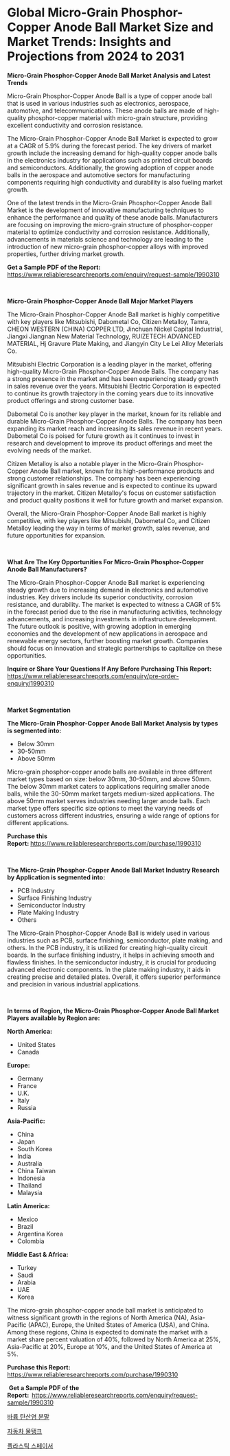 <p><h1>Global Micro-Grain Phosphor-Copper Anode Ball Market Size and Market Trends: Insights and Projections from 2024 to 2031</h1></p><p><strong>Micro-Grain Phosphor-Copper Anode Ball Market Analysis and Latest Trends</strong></p>
<p><p>Micro-Grain Phosphor-Copper Anode Ball is a type of copper anode ball that is used in various industries such as electronics, aerospace, automotive, and telecommunications. These anode balls are made of high-quality phosphor-copper material with micro-grain structure, providing excellent conductivity and corrosion resistance.</p><p>The Micro-Grain Phosphor-Copper Anode Ball Market is expected to grow at a CAGR of 5.9% during the forecast period. The key drivers of market growth include the increasing demand for high-quality copper anode balls in the electronics industry for applications such as printed circuit boards and semiconductors. Additionally, the growing adoption of copper anode balls in the aerospace and automotive sectors for manufacturing components requiring high conductivity and durability is also fueling market growth.</p><p>One of the latest trends in the Micro-Grain Phosphor-Copper Anode Ball Market is the development of innovative manufacturing techniques to enhance the performance and quality of these anode balls. Manufacturers are focusing on improving the micro-grain structure of phosphor-copper material to optimize conductivity and corrosion resistance. Additionally, advancements in materials science and technology are leading to the introduction of new micro-grain phosphor-copper alloys with improved properties, further driving market growth.</p></p>
<p><strong>Get a Sample PDF of the Report:&nbsp;</strong> <a href="https://www.reliableresearchreports.com/enquiry/request-sample/1990310">https://www.reliableresearchreports.com/enquiry/request-sample/1990310</a></p>
<p>&nbsp;</p>
<p><strong>Micro-Grain Phosphor-Copper Anode Ball Major Market Players</strong></p>
<p><p>The Micro-Grain Phosphor-Copper Anode Ball market is highly competitive with key players like Mitsubishi, Dabometal Co, Citizen Metalloy, Tamra, CHEON WESTERN (CHINA) COPPER LTD, Jinchuan Nickel Capital Industrial, Jiangxi Jiangnan New Material Technology, RUIZETECH ADVANCED MATERIAL, Hj Gravure Plate Making, and Jiangyin City Le Lei Alloy Meterials Co. </p><p>Mitsubishi Electric Corporation is a leading player in the market, offering high-quality Micro-Grain Phosphor-Copper Anode Balls. The company has a strong presence in the market and has been experiencing steady growth in sales revenue over the years. Mitsubishi Electric Corporation is expected to continue its growth trajectory in the coming years due to its innovative product offerings and strong customer base.</p><p>Dabometal Co is another key player in the market, known for its reliable and durable Micro-Grain Phosphor-Copper Anode Balls. The company has been expanding its market reach and increasing its sales revenue in recent years. Dabometal Co is poised for future growth as it continues to invest in research and development to improve its product offerings and meet the evolving needs of the market.</p><p>Citizen Metalloy is also a notable player in the Micro-Grain Phosphor-Copper Anode Ball market, known for its high-performance products and strong customer relationships. The company has been experiencing significant growth in sales revenue and is expected to continue its upward trajectory in the market. Citizen Metalloy's focus on customer satisfaction and product quality positions it well for future growth and market expansion. </p><p>Overall, the Micro-Grain Phosphor-Copper Anode Ball market is highly competitive, with key players like Mitsubishi, Dabometal Co, and Citizen Metalloy leading the way in terms of market growth, sales revenue, and future opportunities for expansion.</p></p>
<p>&nbsp;</p>
<p><strong>What Are The Key Opportunities For Micro-Grain Phosphor-Copper Anode Ball Manufacturers?</strong></p>
<p><p>The Micro-Grain Phosphor-Copper Anode Ball market is experiencing steady growth due to increasing demand in electronics and automotive industries. Key drivers include its superior conductivity, corrosion resistance, and durability. The market is expected to witness a CAGR of 5% in the forecast period due to the rise in manufacturing activities, technology advancements, and increasing investments in infrastructure development. The future outlook is positive, with growing adoption in emerging economies and the development of new applications in aerospace and renewable energy sectors, further boosting market growth. Companies should focus on innovation and strategic partnerships to capitalize on these opportunities.</p></p>
<p><strong>Inquire or Share Your Questions If Any Before Purchasing This Report:</strong> <a href="https://www.reliableresearchreports.com/enquiry/pre-order-enquiry/1990310">https://www.reliableresearchreports.com/enquiry/pre-order-enquiry/1990310</a></p>
<p>&nbsp;</p>
<p><strong>Market Segmentation</strong></p>
<p><strong>The Micro-Grain Phosphor-Copper Anode Ball Market Analysis by types is segmented into:</strong></p>
<p><ul><li>Below 30mm</li><li>30-50mm</li><li>Above 50mm</li></ul></p>
<p><p>Micro-grain phosphor-copper anode balls are available in three different market types based on size: below 30mm, 30-50mm, and above 50mm. The below 30mm market caters to applications requiring smaller anode balls, while the 30-50mm market targets medium-sized applications. The above 50mm market serves industries needing larger anode balls. Each market type offers specific size options to meet the varying needs of customers across different industries, ensuring a wide range of options for different applications.</p></p>
<p><strong>Purchase this Report:&nbsp;</strong><a href="https://www.reliableresearchreports.com/purchase/1990310">https://www.reliableresearchreports.com/purchase/1990310</a></p>
<p>&nbsp;</p>
<p><strong>The Micro-Grain Phosphor-Copper Anode Ball Market Industry Research by Application is segmented into:</strong></p>
<p><ul><li>PCB Industry</li><li>Surface Finishing Industry</li><li>Semiconductor Industry</li><li>Plate Making Industry</li><li>Others</li></ul></p>
<p><p>The Micro-Grain Phosphor-Copper Anode Ball is widely used in various industries such as PCB, surface finishing, semiconductor, plate making, and others. In the PCB industry, it is utilized for creating high-quality circuit boards. In the surface finishing industry, it helps in achieving smooth and flawless finishes. In the semiconductor industry, it is crucial for producing advanced electronic components. In the plate making industry, it aids in creating precise and detailed plates. Overall, it offers superior performance and precision in various industrial applications.</p></p>
<p>&nbsp;</p>
<p><strong>In terms of Region, the Micro-Grain Phosphor-Copper Anode Ball Market Players available by Region are:</strong></p>
<p>
    <p> <strong> North America: </strong>
        <ul>
            <li>United States</li>
            <li>Canada</li>
        </ul>
        </p> 
    <p> <strong> Europe: </strong>
        <ul>
            <li>Germany</li>
            <li>France</li>
            <li>U.K.</li>
            <li>Italy</li>
            <li>Russia</li>
        </ul>
        </p> 
    <p> <strong> Asia-Pacific: </strong>
        <ul>
            <li>China</li>
            <li>Japan</li>
            <li>South Korea</li>
            <li>India</li>
            <li>Australia</li>
            <li>China Taiwan</li>
            <li>Indonesia</li>
            <li>Thailand</li>
            <li>Malaysia</li>
        </ul>
        </p> 
    <p> <strong> Latin America: </strong>
        <ul>
            <li>Mexico</li>
            <li>Brazil</li>
            <li>Argentina Korea</li>
            <li>Colombia</li>
        </ul>
        </p> 
    <p> <strong> Middle East & Africa: </strong>
        <ul>
            <li>Turkey</li>
            <li>Saudi</li>
            <li>Arabia</li>
            <li>UAE</li>
            <li>Korea</li>
        </ul>
    </p>
    </p>
<p><p>The micro-grain phosphor-copper anode ball market is anticipated to witness significant growth in the regions of North America (NA), Asia-Pacific (APAC), Europe, the United States of America (USA), and China. Among these regions, China is expected to dominate the market with a market share percent valuation of 40%, followed by North America at 25%, Asia-Pacific at 20%, Europe at 10%, and the United States of America at 5%.</p></p>
<p><strong>Purchase this Report: </strong><a href="https://www.reliableresearchreports.com/purchase/1990310">https://www.reliableresearchreports.com/purchase/1990310</a></p>
<p>&nbsp;<strong>Get a Sample PDF of the Report:&nbsp;&nbsp;</strong><a href="https://www.reliableresearchreports.com/enquiry/request-sample/1990310">https://www.reliableresearchreports.com/enquiry/request-sample/1990310</a></p>
<p><strong></strong></p>
<p><p><a href="https://medium.com/@maksymilianbaran1901/%EB%B0%94%EB%A5%A8-%ED%83%84%EC%82%B0%EC%97%BC-%EB%B6%84%EB%A7%90-%EC%8B%9C%EC%9E%A5-%EC%8B%9C%EC%9E%A5-cagr-%EC%8B%9C%EC%9E%A5-%EB%8F%99%ED%96%A5-%EB%B0%8F-%EC%84%B1%EC%9E%A5-%EC%A0%84%EB%9E%B5%EC%97%90-%EB%8C%80%ED%95%9C-%ED%86%B5%EC%B0%B0%EB%A0%A5-cb2cce5b4454">바륨 탄산염 분말</a></p><p><a href="https://medium.com/@maksymilianbaran1901/%EC%9E%90%EB%8F%99%EC%B0%A8-%EC%88%98%EC%A1%B0-%EC%8B%9C%EC%9E%A5-%EC%A2%85%EB%A5%98-%EC%9D%91%EC%9A%A9-%EB%B0%8F-%EC%A7%80%EB%A6%AC%EC%97%90-%EB%8C%80%ED%95%9C-%ED%8F%AC%EA%B4%84%EC%A0%81-%ED%8F%89%EA%B0%80-19834a9962b7">자동차 물탱크</a></p><p><a href="https://medium.com/@dunce678678/%ED%94%8C%EB%9D%BC%EC%8A%A4%ED%8B%B1-%EC%8A%A4%ED%8E%98%EC%9D%B4%EC%84%9C-%EC%8B%9C%EC%9E%A5-%EC%A0%90%EC%9C%A0%EC%9C%A8-%EB%B3%80%ED%99%94-%EB%B0%8F-%EC%8B%9C%EC%9E%A5-%EC%84%B1%EC%9E%A5-%EC%B6%94%EC%9D%B4-2024%EB%85%84-2031%EB%85%84-e4461a0deebe">플라스틱 스페이서</a></p></p>